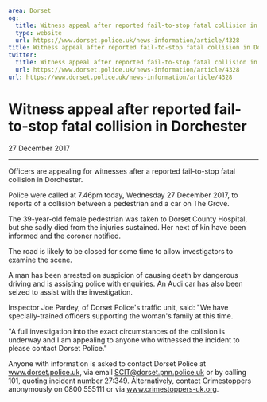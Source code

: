 ```yaml
area: Dorset
og:
  title: Witness appeal after reported fail-to-stop fatal collision in Dorchester
  type: website
  url: https://www.dorset.police.uk/news-information/article/4328
title: Witness appeal after reported fail-to-stop fatal collision in Dorchester |
twitter:
  title: Witness appeal after reported fail-to-stop fatal collision in Dorchester
  url: https://www.dorset.police.uk/news-information/article/4328
url: https://www.dorset.police.uk/news-information/article/4328
```

# Witness appeal after reported fail-to-stop fatal collision in Dorchester

27 December 2017

* * *

Officers are appealing for witnesses after a reported fail-to-stop fatal collision in Dorchester.

Police were called at 7.46pm today, Wednesday 27 December 2017, to reports of a collision between a pedestrian and a car on The Grove.

The 39-year-old female pedestrian was taken to Dorset County Hospital, but she sadly died from the injuries sustained. Her next of kin have been informed and the coroner notified.

The road is likely to be closed for some time to allow investigators to examine the scene.

A man has been arrested on suspicion of causing death by dangerous driving and is assisting police with enquiries. An Audi car has also been seized to assist with the investigation.

Inspector Joe Pardey, of Dorset Police's traffic unit, said: "We have specially-trained officers supporting the woman's family at this time.

"A full investigation into the exact circumstances of the collision is underway and I am appealing to anyone who witnessed the incident to please contact Dorset Police."

Anyone with information is asked to contact Dorset Police at www.dorset.police.uk, via email SCIT@dorset.pnn.police.uk or by calling 101, quoting incident number 27:349. Alternatively, contact Crimestoppers anonymously on 0800 555111 or via www.crimestoppers-uk.org.
